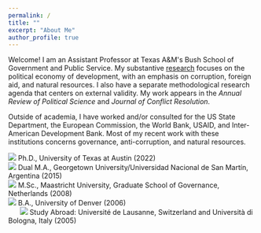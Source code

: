 ```yaml
---
permalink: /
title: ""
excerpt: "About Me"
author_profile: true
---
```


Welcome! I am an Assistant Professor at Texas A&M's Bush School of Government and Public Service. My substantive [research](https://mikedenly.com/research/) focuses on the political economy of development, with an emphasis on corruption, foreign aid, and natural resources. I also have a separate methodological research agenda that centers on external validity. My work appears in the *Annual Review of Political Science* and *Journal of Conflict Resolution*.

Outside of academia, I have worked and/or consulted for the US State Department, the European Commission, the World Bank, USAID, and Inter-American Development Bank. Most of my recent work with these institutions concerns governance, anti-corruption, and natural resources. 

![](/images/gradhatpng.png) Ph.D., University of Texas at Austin (2022)
<br>![](/images/gradhatpng.png) Dual M.A., Georgetown University/Universidad Nacional de San Martín, Argentina (2015)
<br>![](/images/gradhatpng.png) M.Sc., Maastricht University, Graduate School of Governance, Netherlands (2008)
<br>![](/images/gradhatpng.png) B.A., University of Denver (2006) 
<br> &nbsp; &nbsp; &nbsp; ![](/images/bullet.png) Study Abroad: Université de Lausanne, Switzerland and Università di Bologna, Italy (2005)
